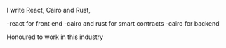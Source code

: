 I  write React, Cairo and Rust,

-react for front end 
-cairo and rust for smart contracts 
-cairo for backend 

Honoured to work in this industry 
